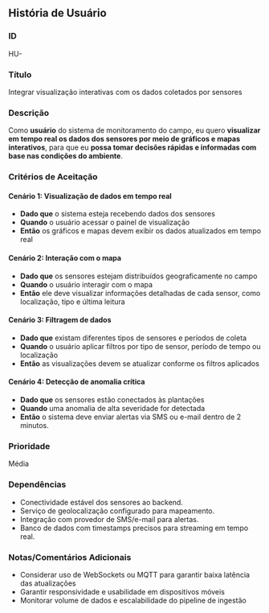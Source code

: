 ## História de Usuário

### ID  
HU-

### Título  
Integrar visualização interativas com os dados coletados por sensores 

### Descrição 
Como **usuário** do sistema de monitoramento do campo, eu quero **visualizar em tempo real os dados dos sensores por meio de gráficos e mapas interativos**,
para que eu **possa tomar decisões rápidas e informadas com base nas condições do ambiente**.

### Critérios de Aceitação

#### Cenário 1: Visualização de dados em tempo real
- **Dado que** o sistema esteja recebendo dados dos sensores
- **Quando** o usuário acessar o painel de visualização
- **Então** os gráficos e mapas devem exibir os dados atualizados em tempo real

#### Cenário 2: Interação com o mapa
- **Dado que** os sensores estejam distribuídos geograficamente no campo
- **Quando** o usuário interagir com o mapa
- **Então** ele deve visualizar informações detalhadas de cada sensor, como localização, tipo e última leitura

#### Cenário 3: Filtragem de dados
- **Dado que** existam diferentes tipos de sensores e períodos de coleta
- **Quando** o usuário aplicar filtros por tipo de sensor, período de tempo ou localização
- **Então** as visualizações devem se atualizar conforme os filtros aplicados

#### Cenário 4: Detecção de anomalia crítica
- **Dado que** os sensores estão conectados às plantações
- **Quando** uma anomalia de alta severidade for detectada
- **Então** o sistema deve enviar alertas via SMS ou e-mail dentro de 2 minutos.

### Prioridade  
Média

### Dependências 
- Conectividade estável dos sensores ao backend.
- Serviço de geolocalização configurado para mapeamento.
- Integração com provedor de SMS/e-mail para alertas.
- Banco de dados com timestamps precisos para streaming em tempo real.

### Notas/Comentários Adicionais
- Considerar uso de WebSockets ou MQTT para garantir baixa latência das atualizações
- Garantir responsividade e usabilidade em dispositivos móveis
- Monitorar volume de dados e escalabilidade do pipeline de ingestão